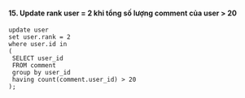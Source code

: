 #### 15. Update rank user = 2 khi tổng số lượng comment của user > 20
```mysql
update user
set user.rank = 2
where user.id in
(
 SELECT user_id
 FROM comment
 group by user_id
 having count(comment.user_id) > 20
);
```
  